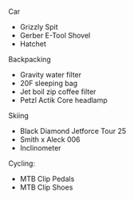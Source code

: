 Car
- Grizzly Spit
- Gerber E-Tool Shovel 
- Hatchet 

Backpacking
- Gravity water filter
- 20F sleeping bag
- Jet boil zip coffee filter
- Petzl Actik Core headlamp

Skiing
- Black Diamond Jetforce Tour 25
- Smith x Aleck 006
- Inclinometer

Cycling:
- MTB Clip Pedals
- MTB Clip Shoes